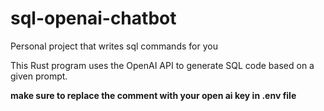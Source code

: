 # sql-openai-chatbot
Personal project that writes sql commands for you

This Rust program uses the OpenAI API to generate SQL code based on a given prompt.

**make sure to replace the comment with your open ai key in .env file**


   
